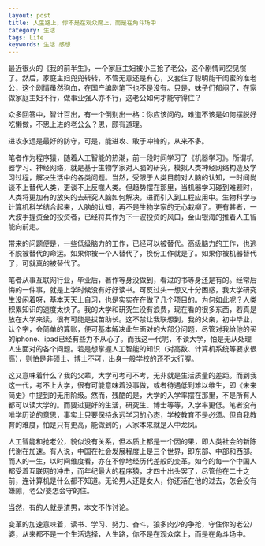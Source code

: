 ```yaml
---
layout: post
title: 人生路上，你不是在观众席上，而是在角斗场中
category: 生活
tags: Life
keywords: 生活 感想
---
```


最近很火的《我的前半生》，一个家庭主妇被小三抢了老公，这个剧情司空见惯了。然后，家庭主妇兜兜转转，不管无意还是有心，又套住了聪明能干闺蜜的准老公，这个剧情虽然狗血，在国产编剧笔下也不是没有。只是，妹子们郁闷了，在家做家庭主妇不行，做事业强人亦不行，这老公如何才能守得住？

众多回答中，智计百出，有一个倒别出一格：你应该问的，难道不该是如何摆脱好吃懒做，不思上进的老公么？恩，颇有道理。

进攻永远是最好的防守，可是，能进攻、敢于冲锋的，从来不多。

笔者作为程序猿，随着人工智能的热潮，前一段时间学习了《机器学习》。所谓机器学习、神经网络，就是基于生物学家对人脑的研究，模拟人类神经网络构造及学习过程，解决生活中的各类问题。当然，受限于人类目前对人脑的认知，一时间尚谈不上替代人类，更谈不上反噬人类。但趋势摆在那里，当机器学习碰到难题时，人类将更加有的放矢的去研究人脑如何解决，进而引入到工程应用中。生物科学与计算机科学结合起来，人脑的认知，再不是生物学家的无心栽柳了。更有甚者，一大波手握资金的投资者，已经将其作为下一波投资的风口，金山银海的推着人工智能向前走。

带来的问题便是，一些低级脑力的工作，已经可以被替代。高级脑力的工作，也逃不脱被替代的命运。如果你被一个人替代了，换份工作就是了。如果你被机器替代了，可就真的被替代了。

笔者从事互联网行业，毕业后，著作等身没做到，看过的书等身还是有的。经常后悔的一件事，就是上学时候没有好好读书。可反过头一想又十分困惑，我大学研究生没闲着呀，基本天天上自习，也是实实在在做了几个项目的。为何如此呢？人类积累知识的速度太快了。我的大学和研究生没有浪费，现在看的很多东西，若真是放在大学来读，很有可能是拔苗助长。这不禁让我联想到，我的父亲，初中毕业，认个字，会简单的算账，便可基本解决此生面对的大部分问题，尽管对我给他的买的iphone、ipad已经有些力不从心了。而我这一代呢，不读大学，怕是无从处理人生面对的各个问题。若是想掌握人工智能的知识（对高数、计算机系统等要求很高），则怕是非硕士、博士不可，出身一般学校的还不太行喔。

这又意味着什么？我的父辈，大学可考可不考，无非就是生活质量的差距。而到我这一代，考不上大学，很有可能意味着没事做，或者待遇低到难以维生，即《未来简史》中提到的无用阶级。然而，残酷的是，大学的入学率摆在那里，不是所有人都可以读大学的。而要过更好的生活，研究生、博士等等，入学率更低。笔者没有唯学历论的意思，事实上只要保持永远学习的心态，学校教育不是必须。但自我教育的难度，怕是只有更高，能做到的，人家本来就是人中龙凤。

人工智能和抢老公，貌似没有关系，但本质上都是一个因的果，即人类社会的新陈代谢在加速。有人说，中国在社会发展程度上是三个世界，即东部、中部和西部。而人的一生，以时间维度看，亦在不停地经历代差般的变革。如今的每一个中国人都受着互联网的冲击，而年纪最大的程序猿，才四十出头罢了，尽管他在二十之前，连计算机是什么都不知道。无论男人还是女人，你还活在他的过去，怎会没有嫌隙，老公/婆怎会守的住。

当然，有的人就是渣男，本文不作讨论。

变革的加速意味着，读书、学习、努力、奋斗，狼多肉少的争抢，守住你的老公/婆，从来都不是一个生活选择，人生路，你不是在观众席上，而是在角斗场中。
